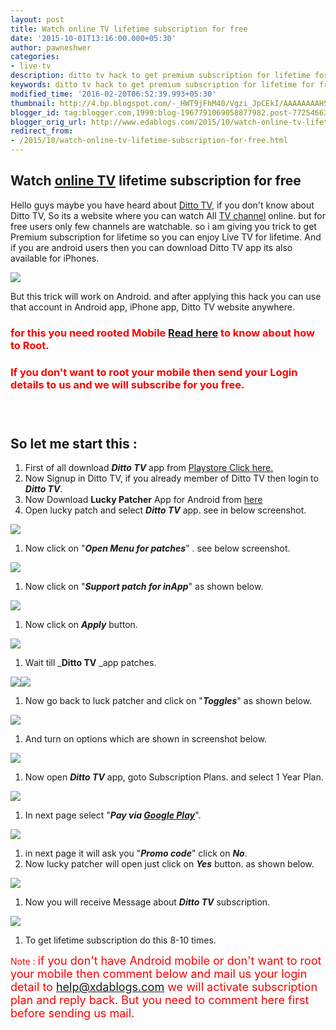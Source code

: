 ```yaml
---
layout: post
title: Watch online TV lifetime subscription for free
date: '2015-10-01T13:16:00.000+05:30'
author: pawneshwer
categories:
- live-tv
description: ditto tv hack to get premium subscription for lifetime for free, watch online tv on android,tablet,desktop, watch all tv channel live for free premium pack
keywords: ditto tv hack to get premium subscription for lifetime for free, watch online tv on android,tablet,desktop, watch all tv channel live for free premium pack
modified_time: '2016-02-20T06:52:39.993+05:30'
thumbnail: http://4.bp.blogspot.com/-_HWT9jFhM40/Vgzi_JpCEkI/AAAAAAAAH58/maHGybK2iAQ/s72-c/watch-online-tv-lifetime-subscription-for-free-logo.png
blogger_id: tag:blogger.com,1999:blog-1967791069058877982.post-7725466347872046554
blogger_orig_url: http://www.edablogs.com/2015/10/watch-online-tv-lifetime-subscription-for-free.html
redirect_from:
- /2015/10/watch-online-tv-lifetime-subscription-for-free.html
---
```


## Watch [online TV](http://en.wikipedia.org/wiki/Internet_television "Internet television") lifetime subscription for free

Hello guys maybe you have heard about [Ditto TV](http://www.dittotv.com/), if you don't know about Ditto TV, So its a website where you can watch All [TV channel](http://en.wikipedia.org/wiki/Television_channel "Television channel") online. but for free users only few channels are watchable. so i am giving you trick to get Premium subscription for lifetime so you can enjoy Live TV for lifetime. And if you are android users then you can download Ditto TV app its also available for iPhones.

[![](http://4.bp.blogspot.com/-_HWT9jFhM40/Vgzi_JpCEkI/AAAAAAAAH58/maHGybK2iAQ/s1600/watch-online-tv-lifetime-subscription-for-free-logo.png)](http://4.bp.blogspot.com/-_HWT9jFhM40/Vgzi_JpCEkI/AAAAAAAAH58/maHGybK2iAQ/s1600/watch-online-tv-lifetime-subscription-for-free-logo.png)

But this trick will work on Android. and after applying this hack you can use that account in Android app, iPhone app, Ditto TV website anywhere.

### <span style="color: red;">for this you need rooted Mobile</span> [Read here](http://www.xdablogs.com/2015/02/what-is-root-advantages-and.html) <span style="color: red;">to know about how to Root.</span>

### <span style="color: red;">If you don't want to root your mobile then send your Login details to us and we will subscribe for you free.</span>

### <span style="color: red;"> </span>

## So let me start this :

1.  First of all download _**Ditto TV**_ app from [Playstore Click here.](https://play.google.com/store/apps/details?id=air.com.dittotv.AndroidZEECommercial)
2.  Now Signup in Ditto TV, if you already member of Ditto TV then login to _**Ditto TV**_.
3.  Now Download **Lucky Patcher** App for Android from [here](https://userscloud.com/luxt7stimmwo)
4.  Open lucky patch and select _**Ditto TV**_ app. see in below screenshot.

[![](http://3.bp.blogspot.com/-ojzW7JTEojU/Vgzi4aSURFI/AAAAAAAAH44/WMnrtoWbKeY/s320/watch-online-tv-lifetime-subscription-for-free-1.png)](http://3.bp.blogspot.com/-ojzW7JTEojU/Vgzi4aSURFI/AAAAAAAAH44/WMnrtoWbKeY/s1600/watch-online-tv-lifetime-subscription-for-free-1.png)

1.  Now click on "_**Open Menu for patches**_" . see below screenshot.

[![](http://4.bp.blogspot.com/-KWGDNc1FvMU/Vgzi5bksb2I/AAAAAAAAH6I/m-9V4tKdPbY/s320/watch-online-tv-lifetime-subscription-for-free-2.png)](http://4.bp.blogspot.com/-KWGDNc1FvMU/Vgzi5bksb2I/AAAAAAAAH6I/m-9V4tKdPbY/s1600/watch-online-tv-lifetime-subscription-for-free-2.png)

1.  Now click on "_**Support patch for inApp**_" as shown below.

[![](http://2.bp.blogspot.com/-sJuHlKu37n8/Vgzi50h1GJI/AAAAAAAAH5M/RPjNS6m52C0/s320/watch-online-tv-lifetime-subscription-for-free-3.png)](http://2.bp.blogspot.com/-sJuHlKu37n8/Vgzi50h1GJI/AAAAAAAAH5M/RPjNS6m52C0/s1600/watch-online-tv-lifetime-subscription-for-free-3.png)

1.  Now click on _**Apply**_ button.

[![](http://3.bp.blogspot.com/-eXYDHfTQMnk/Vgzi7Id5WLI/AAAAAAAAH5Y/BPD1UCk1RtE/s320/watch-online-tv-lifetime-subscription-for-free-4.png)](http://3.bp.blogspot.com/-eXYDHfTQMnk/Vgzi7Id5WLI/AAAAAAAAH5Y/BPD1UCk1RtE/s1600/watch-online-tv-lifetime-subscription-for-free-4.png)

1.  Wait till _**Ditto TV** _app patches.

[![](http://2.bp.blogspot.com/-TJt3OvC5fXA/Vgzi7vU8BmI/AAAAAAAAH5g/bXrxu_ZMj7w/s320/watch-online-tv-lifetime-subscription-for-free-5.png)](http://2.bp.blogspot.com/-TJt3OvC5fXA/Vgzi7vU8BmI/AAAAAAAAH5g/bXrxu_ZMj7w/s1600/watch-online-tv-lifetime-subscription-for-free-5.png)[![](http://3.bp.blogspot.com/-sUD66Noy33c/Vgzi8KV2vAI/AAAAAAAAH5k/qZUn8D_KGFs/s320/watch-online-tv-lifetime-subscription-for-free-6.png)](http://3.bp.blogspot.com/-sUD66Noy33c/Vgzi8KV2vAI/AAAAAAAAH5k/qZUn8D_KGFs/s1600/watch-online-tv-lifetime-subscription-for-free-6.png)

1.  Now go back to luck patcher and click on "_**Toggles**_" as shown below.

[![](http://4.bp.blogspot.com/-B7aJvfRSOAU/Vgzi8wD66ZI/AAAAAAAAH5s/uV72gJcySx4/s320/watch-online-tv-lifetime-subscription-for-free-7.png)](http://4.bp.blogspot.com/-B7aJvfRSOAU/Vgzi8wD66ZI/AAAAAAAAH5s/uV72gJcySx4/s1600/watch-online-tv-lifetime-subscription-for-free-7.png)

1.  And turn on options which are shown in screenshot below.

[![](http://3.bp.blogspot.com/-nMxrr050KC8/Vgzi-CMEZcI/AAAAAAAAH54/gCvOuXJUX-k/s320/watch-online-tv-lifetime-subscription-for-free-8.png)](http://3.bp.blogspot.com/-nMxrr050KC8/Vgzi-CMEZcI/AAAAAAAAH54/gCvOuXJUX-k/s1600/watch-online-tv-lifetime-subscription-for-free-8.png)

1.  Now open _**Ditto TV**_ app, goto Subscription Plans. and select 1 Year Plan.

[![](http://1.bp.blogspot.com/-N-T24WVjGgI/Vgzi-m5DROI/AAAAAAAAH6A/ZACaDvoozg8/s320/watch-online-tv-lifetime-subscription-for-free-9.png)](http://1.bp.blogspot.com/-N-T24WVjGgI/Vgzi-m5DROI/AAAAAAAAH6A/ZACaDvoozg8/s1600/watch-online-tv-lifetime-subscription-for-free-9.png)

1.  In next page select "_**Pay via [Google Play](http://en.wikipedia.org/wiki/Google_Play "Google Play")**_".

[![](http://2.bp.blogspot.com/-xFbjYuXAkl4/Vgzi3b2eaTI/AAAAAAAAH4s/GsAJEuuP1yA/s320/watch-online-tv-lifetime-subscription-for-free-10.png)](http://2.bp.blogspot.com/-xFbjYuXAkl4/Vgzi3b2eaTI/AAAAAAAAH4s/GsAJEuuP1yA/s1600/watch-online-tv-lifetime-subscription-for-free-10.png)

1.  in next page it will ask you "_**Promo code**_" click on _**No**_.
2.  Now lucky patcher will open just click on **_Yes_** button. as shown below.

[![](http://2.bp.blogspot.com/-Z2Ia0EySTgA/Vgzi3iFlUzI/AAAAAAAAH4w/c2W-oxKhQlk/s320/watch-online-tv-lifetime-subscription-for-free-11.png)](http://2.bp.blogspot.com/-Z2Ia0EySTgA/Vgzi3iFlUzI/AAAAAAAAH4w/c2W-oxKhQlk/s1600/watch-online-tv-lifetime-subscription-for-free-11.png)

1.  Now you will receive Message about _**Ditto TV**_ subscription.

[![](http://1.bp.blogspot.com/-0BF_xFC_Vbg/Vgzi42JgI-I/AAAAAAAAH5A/ZoPVwuiD1oc/s320/watch-online-tv-lifetime-subscription-for-free-12.png)](http://1.bp.blogspot.com/-0BF_xFC_Vbg/Vgzi42JgI-I/AAAAAAAAH5A/ZoPVwuiD1oc/s1600/watch-online-tv-lifetime-subscription-for-free-12.png)

1.  To get lifetime subscription do this 8-10 times.

<span style="color: red;">Note : <span style="font-size: large;">if you don't have Android mobile or don't want to root your mobile then comment below and mail us your login detail to help@xdablogs.com we will activate subscription plan and reply back. But you need to comment here first before sending us mail.</span></span>

#### <span style="color: red;"> </span>
